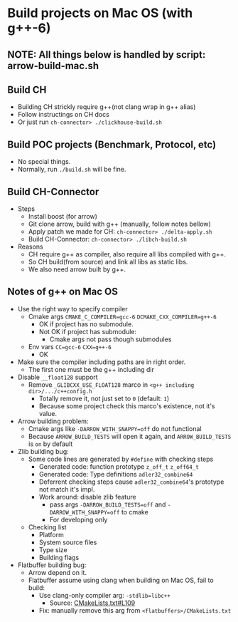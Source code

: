 # Build projects on Mac OS (with g++-6)

## NOTE: All things below is handled by script: arrow-build-mac.sh

## Build CH
* Building CH strickly require g++(not clang wrap in g++ alias)
* Follow instructings on CH docs
* Or just run `ch-connector> ./clickhouse-build.sh`

## Build POC projects (Benchmark, Protocol, etc)
* No special things.
* Normally, run `./build.sh` will be fine.

## Build CH-Connector
* Steps
    * Install boost (for arrow)
    * Git clone arrow, build with g++ (manually, follow notes bellow)
    * Apply patch we made for CH: `ch-connector> ./delta-apply.sh`
    * Build CH-Connector: `ch-connector> ./libch-build.sh`
* Reasons
    * CH require g++ as compiler, also require all libs compiled with g++.
    * So CH build(from source) and link all libs as static libs.
    * We also need arrow built by g++.

## Notes of g++ on Mac OS
* Use the right way to specify compiler
    * Cmake args `CMAKE_C_COMPILER=gcc-6` `DCMAKE_CXX_COMPILER=g++-6`
        * OK if project has no submodule.
        * Not OK if project has submodule:
            * Cmake args not pass though submodules
    * Env vars `CC=gcc-6` `CXX=g++-6`
        * OK
* Make sure the compiler including paths are in right order.
    * The first one must be the g++ including dir
* Disable `__float128` support
    * Remove `_GLIBCXX_USE_FLOAT128` marco in `<g++ including dir>/.../c++config.h`
        * Totally remove it, not just set to `0` (default: `1`)
        * Because some project check this marco's existence, not it's value.
* Arrow building problem:
    * Cmake args like `-DARROW_WITH_SNAPPY=off` do not functional
    * Because `ARROW_BUILD_TESTS` will open it again, and `ARROW_BUILD_TESTS` is `on` by default
* Zlib building bug:
    * Some code lines are generated by `#define` with checking steps
        * Generated code: function prototype `z_off_t` `z_off64_t`
        * Generated code: Type definitions `adler32_combine64`
        * Deferrent checking steps cause `adler32_combine64`'s prototype not match it's impl.
        * Work around: disable zlib feature
            * pass args `-DARROW_BUILD_TESTS=off` and `-DARROW_WITH_SNAPPY=off` to cmake
            * For developing only
    * Checking list
        * Platform
        * System source files
        * Type size
        * Building flags
* Flatbuffer building bug:
    * Arrow depend on it.
    * Flatbuffer assume using clang when building on Mac OS, fail to build:
        * Use clang-only compiler arg: `-stdlib=libc++`
            * Source: [CMakeLists.txt#L109](https://github.com/google/flatbuffers/blob/d233b38008f30cb671fe03f14963806ffcbf99cb/CMakeLists.txt#L109)
        * Fix: manually remove this arg from `<flatbuffers>/CMakeLists.txt`
